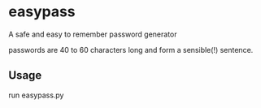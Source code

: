 # easypass
A safe and easy to remember password generator

passwords are 40 to 60 characters long and form a sensible(!) sentence. 

## Usage
run easypass.py
